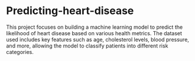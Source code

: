 # Predicting-heart-disease
This project focuses on building a machine learning model to predict the likelihood of heart disease based on various health metrics. The dataset used includes key features such as age, cholesterol levels, blood pressure, and more, allowing the model to classify patients into different risk categories.
